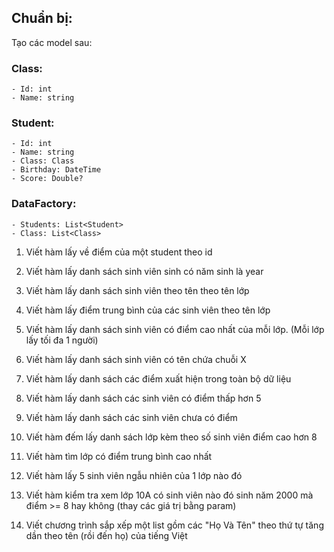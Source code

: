 ## Chuẩn bị:

Tạo các model sau:

### Class:
    - Id: int
    - Name: string

### Student:
    - Id: int
    - Name: string
    - Class: Class
    - Birthday: DateTime
    - Score: Double?

### DataFactory:
    - Students: List<Student>
    - Class: List<Class>

1. Viết hàm lấy về điểm của một student theo id 
2. Viết hàm lấy danh sách sinh viên sinh có năm sinh là year
3. Viết hàm lấy danh sách sinh viên theo tên theo tên lớp
4. Viết hàm lấy điểm trung bình của các sinh viên theo tên lớp
5. Viết hàm lấy danh sách sinh viên có điểm cao nhất của mỗi lớp. (Mỗi lớp lấy tối đa 1 người)
6. Viết hàm lấy danh sách sinh viên có tên chứa chuỗi X
7. Viết hàm lấy danh sách các điểm xuất hiện trong toàn bộ dữ liệu
8. Viết hàm lấy danh sách các sinh viên có điểm thấp hơn 5
9. Viết hàm lấy danh sách các sinh viên chưa có điểm
10. Viết hàm đếm lấy danh sách lớp kèm theo số sinh viên điểm cao hơn 8
11. Viết hàm tìm lớp có điểm trung bình cao nhất
12. Viết hàm lấy 5 sinh viên ngẫu nhiên của 1 lớp nào đó
13. Viết hàm kiểm tra xem lớp 10A có sinh viên nào đó sinh năm 2000 mà điểm >= 8 hay không (thay các giá trị bằng param)


14. Viết chương trình sắp xếp một list gồm các "Họ Và Tên" theo thứ tự tăng dần theo tên (rồi đến họ) của tiếng Việt

